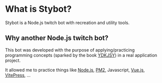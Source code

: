 # What is Stybot?

Stybot is a Node.js twitch bot with recreation and utility tools.

## Why another Node.js twitch bot?

This bot was developed with the purpose of applying/practicing programming concepts (sparked by the book [YDKJSY](https://github.com/getify/You-Dont-Know-JS)) in a real application project.

It allowed me to practice things like [Node.js](https://nodejs.org), [PM2](https://github.com/Unitech/pm2), Javascript, [Vue.js](https://vuejs.org), [VitePress](https://vitepress.vuejs.org), ...
